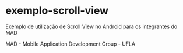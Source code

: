 # exemplo-scroll-view

Exemplo de utilização de Scroll View no Android para os integrantes do MAD

MAD - Mobile Application Development Group - UFLA
